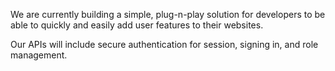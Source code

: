 <webui-data data-page-title="Account Services" data-page-subtitle=""></webui-data>

<webui-sideimage reverse src="https://cdn.myfi.ws/v/Vecteezy/people-go-team-one-after-another-to-their-goal-to-move-up.svg">

We are currently building a simple, plug-n-play solution for developers to be able to quickly and easily add user features to their websites.

</webui-sideimage>

<webui-page-segment>

Our APIs will include secure authentication for session, signing in, and role management.

</webui-page-segment>

<webui-next-page name="Home" href="/"></webui-next-page>
